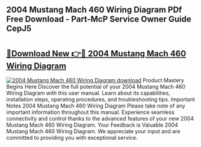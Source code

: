 ## 2004 Mustang Mach 460 Wiring Diagram PDf Free Download - Part-McP Service Owner Guide CepJ5

# <h2><a href="http://dfoky4.blite.top/?on=2004+Mustang+Mach+460+Wiring+Diagram">🔗Download New 👉🔴 2004 Mustang Mach 460 Wiring Diagram</a></h2>

[![2004 Mustang Mach 460 Wiring Diagram download](https://i.imgur.com/lujVjoI.png)](http://dfoky4.blite.top/?on=2004+Mustang+Mach+460+Wiring+Diagram)
Product Mastery Begins Here Discover the full potential of your 2004 Mustang Mach 460 Wiring Diagram with this user manual. Learn about its capabilities, installation steps, operating procedures, and troubleshooting tips. Important Notes 2004 Mustang Mach 460 Wiring Diagram Please take note of any important information throughout this manual. Experience seamless connectivity and control thanks to the advanced features of your new 2004 Mustang Mach 460 Wiring Diagram. Your Feedback is Valuable 2004 Mustang Mach 460 Wiring Diagram. We appreciate your input and are committed to providing you with exceptional service.

